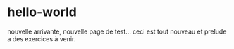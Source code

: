 # hello-world
nouvelle arrivante, nouvelle page de test...
ceci est tout nouveau et prelude a des exercices à venir.
